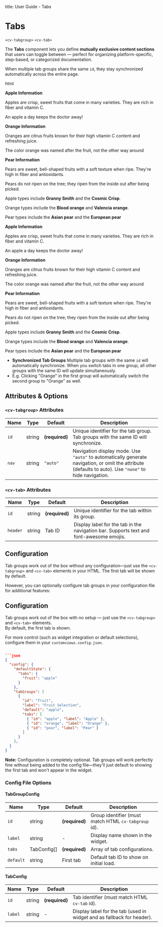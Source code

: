 <frontmatter>
  title: User Guide - Tabs
</frontmatter>

# Tabs

`<cv-tabgroup>`
`<cv-tab>`

The **Tabs** component lets you define **mutually exclusive content sections** that users can toggle between — perfect for organizing platform-specific, step-based, or categorized documentation.  

When multiple tab groups share the same `id`, they stay synchronized automatically across the entire page.


<include src="codeAndOutputSeparate.md" boilerplate >
<variable name="highlightStyle">html</variable>
<variable name="code">

<cv-tabgroup id="fruit" nav="auto">
  <cv-tab id="apple" header="Apple">
  
**Apple Information**

Apples are crisp, sweet fruits that come in many varieties. They are rich in fiber and vitamin C.

<box type="important" icon=":apple:">
    An apple a day keeps the doctor away!
</box>

  </cv-tab>
  <cv-tab id="orange" header="Orange">
  
**Orange Information**

Oranges are citrus fruits known for their high vitamin C content and refreshing juice.

<box type="warning" icon=":orange:">
    The color orange was named after the fruit, not the other way around
</box>

  </cv-tab>
  <cv-tab id="pear" header="Pear">
  
**Pear Information**

Pears are sweet, bell-shaped fruits with a soft texture when ripe. They're high in fiber and antioxidants.

<box type="success" icon=":pear:">
    Pears do not ripen on the tree; they ripen from the inside out after being picked. 
</box>

  </cv-tab>
</cv-tabgroup>

<cv-tabgroup id="fruit" nav="auto">
  <cv-tab id="apple" header="Apple Types">

Apple types include **Granny Smith** and the **Cosmic Crisp**.

  </cv-tab>
  <cv-tab id="orange" header="Orange Types">

Orange types include the **Blood orange** and **Valencia orange**. 
  </cv-tab>
  <cv-tab id="pear" header="Pear">

Pear types include the **Asian pear** and the **European pear**
  </cv-tab>
</cv-tabgroup>

</variable>
<variable name="output">

<cv-tabgroup id="fruit" nav="auto">
  <cv-tab id="apple" header="Apple">
  
**Apple Information**

Apples are crisp, sweet fruits that come in many varieties. They are rich in fiber and vitamin C.

<box type="important" icon=":apple:">
    An apple a day keeps the doctor away!
</box>

  </cv-tab>
  <cv-tab id="orange" header="Orange">
  
**Orange Information**

Oranges are citrus fruits known for their high vitamin C content and refreshing juice.

<box type="warning" icon=":orange:">
    The color orange was named after the fruit, not the other way around
</box>

  </cv-tab>
  <cv-tab id="pear" header="Pear">
  
**Pear Information**

Pears are sweet, bell-shaped fruits with a soft texture when ripe. They're high in fiber and antioxidants.

<box type="success" icon=":pear:">
    Pears do not ripen on the tree; they ripen from the inside out after being picked. 
</box>

  </cv-tab>
</cv-tabgroup>

<cv-tabgroup id="fruit" nav="auto">
  <cv-tab id="apple" header="Apple Types">

Apple types include **Granny Smith** and the **Cosmic Crisp**.

  </cv-tab>
  <cv-tab id="orange" header="Orange Types">

Orange types include the **Blood orange** and **Valencia orange**. 
  </cv-tab>
  <cv-tab id="pear" header="Pear">

Pear types include the **Asian pear** and the **European pear**
  </cv-tab>
</cv-tabgroup>

</variable>
</include>


* **Synchronized Tab Groups** Multiple tab groups with the same `id` will automatically synchronize. When you switch tabs in one group, all other groups with the same ID will update simultaneously.
* E.g. Clicking "Orange" in the first group will automatically switch the second group to "Orange" as well.


## Attributes & Options

### `<cv-tabgroup>` Attributes

| Name | Type | Default | Description |
|------|------|---------|-------------|
| `id` | string | **(required)** | Unique identifier for the tab group. Tab groups with the same ID will synchronize. |
| `nav` | string | `"auto"` | Navigation display mode. Use `"auto"` to automatically generate navigation, or omit the attribute (defaults to auto). Use `"none"` to hide navigation. |

### `<cv-tab>` Attributes

| Name | Type | Default | Description |
|------|------|---------|-------------|
| `id` | string | **(required)** | Unique identifier for the tab within its group. |
| `header` | string | Tab ID | Display label for the tab in the navigation bar. Supports text and font-awesome emojis. |

## Configuration

Tab groups work out of the box without any configuration—just use the `<cv-tabgroup>` and `<cv-tab>` elements in your HTML. The first tab will be shown by default.

However, you can optionally configure tab groups in your configuration file for additional features:

## Configuration

Tab groups work out of the box with no setup — just use the `<cv-tabgroup>` and `<cv-tab>` elements.  
By default, the first tab is shown.

For more control (such as widget integration or default selections), configure them in your `customviews.config.json`.

```json

```json
{
  "config": {
    "defaultState": {
      "tabs": {
        "fruit": "apple"
      }
    },
    "tabGroups": [
      {
        "id": "fruit",
        "label": "Fruit Selection",
        "default": "apple",
        "tabs": [
          { "id": "apple", "label": "Apple" },
          { "id": "orange", "label": "Orange" },
          { "id": "pear", "label": "Pear" }
        ]
      }
    ],
  }
}
```

<box type="info">

**Note:** Configuration is completely optional. Tab groups will work perfectly fine without being added to the config file—they'll just default to showing the first tab and won't appear in the widget.
</box>


### Config File Options

#### TabGroupConfig

| Name | Type | Default | Description |
|------|------|---------|-------------|
| `id` | string | **(required)** | Group identifier (must match HTML `cv-tabgroup` id). |
| `label` | string | - | Display name shown in the widget. |
| `tabs` | TabConfig[] | **(required)** | Array of tab configurations. |
| `default` | string | First tab | Default tab ID to show on initial load. |

#### TabConfig

| Name | Type | Default | Description |
|------|------|---------|-------------|
| `id` | string | **(required)** | Tab identifier (must match HTML `cv-tab` id). |
| `label` | string | - | Display label for the tab (used in widget and as fallback for header). |

